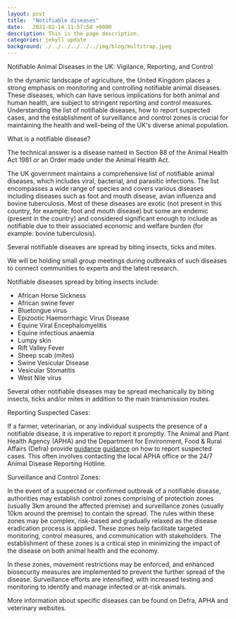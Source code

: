 ```yaml
---
layout: post
title:  "Notifiable diseases"
date:   2021-02-14 11:57:58 +0000
description: This is the page description.
categories: jekyll update
background: ./../../../../../img/blog/multitrap.jpeg
---
```

Notifiable Animal Diseases in the UK: Vigilance, Reporting, and Control


In the dynamic landscape of agriculture, the United Kingdom places a strong emphasis on monitoring and controlling notifiable animal diseases. These diseases, which can have serious implications for both animal and human health, are subject to stringent reporting and control measures. Understanding the list of notifiable diseases, how to report suspected cases, and the establishment of surveillance and control zones is crucial for maintaining the health and well-being of the UK's diverse animal population.

What is a notifiable disease?

The technical answer is a disease named in Section 88 of the Animal Health Act 1981 *or* an Order made under the Animal Health Act.

The UK government maintains a comprehensive list of notifiable animal diseases, which includes viral, bacterial, and parasitic infections. The list encompasses a wide range of species and covers various diseases including diseases such as foot and mouth disease, avian influenza and bovine tuberculosis. Most of these diseases are exotic (not present in this country, for example: foot and mouth disease) but some are endemic (present in the country) and considered significant enough to include as notifiable due to their associated economic and welfare burden (for example: bovine tuberculosis).

Several notifiable diseases are spread by biting insects, ticks and mites.

We will be holding small group meetings during outbreaks of such diseases to connect communities to experts and the latest research. 

Notifiable diseases spread by biting insects include:

-	African Horse Sickness
-	African swine fever
-	Bluetongue virus
-	Epizootic Haemorrhagic Virus Disease
-	Equine Viral Encephalomyelitis
-	Equine infectious anaemia
-	Lumpy skin
-	Rift Valley Fever
-	Sheep scab (mites)
-	Swine Vesicular Disease
-	Vesicular Stomatitis
-	West Nile virus

Several other notifiable diseases may be spread mechanically by biting insects, ticks and/or mites in addition to the main transmission routes. 

Reporting Suspected Cases:

If a farmer, veterinarian, or any individual suspects the presence of a notifiable disease, it is imperative to report it promptly. The Animal and Plant Health Agency (APHA) and the Department for Environment, Food & Rural Affairs (Defra) provide [guidance] [guidance] on how to report suspected cases. This often involves contacting the local APHA office or the 24/7 Animal Disease Reporting Hotline. 

[guidance]: https://www.gov.uk/government/collections/notifiable-diseases-in-animals 



Surveillance and Control Zones:

In the event of a suspected or confirmed outbreak of a notifiable disease, authorities may establish control zones comprising of protection zones (usually 3km around the affected premise) and surveillance zones (usually 10km around the premise) to contain the spread. The rules within these zones may be complex, risk-based and gradually relaxed as the disease eradication process is applied. These zones help facilitate targeted monitoring, control measures, and communication with stakeholders. The establishment of these zones is a critical step in minimizing the impact of the disease on both animal health and the economy.

In these zones, movement restrictions may be enforced, and enhanced biosecurity measures are implemented to prevent the further spread of the disease. Surveillance efforts are intensified, with increased testing and monitoring to identify and manage infected or at-risk animals.

More information about specific diseases can be found on Defra, APHA and veterinary websites. 
